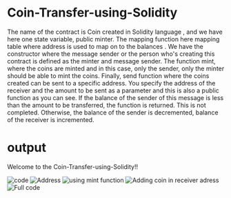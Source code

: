 # Coin-Transfer-using-Solidity

The name of the contract is Coin created in Solidity language , and we have here one state variable, public minter. 
The mapping function here mapping table where address is used to map on to the balances .
We have the constructor where the message sender or the person who's creating this contract is defined as the minter and message sender.
The function mint, where the coins are minted and in this case, only the sender, only the minter should be able to mint the coins.
Finally, send function where the coins created can be sent to a specific address. You specify the address of the receiver and the amount to be sent as a parameter and this is also a public function as you can see. If the balance of the sender of this message is less than the amount to be transferred, the function is returned. This is not completed. Otherwise, the balance of the sender is decremented, balance of the receiver is incremented.

# output
Welcome to the Coin-Transfer-using-Solidity!!

![code](https://user-images.githubusercontent.com/103773302/221432207-bb9cb3fb-af19-4caf-8cb4-3e5d3faa8b6c.png)
![Address](https://user-images.githubusercontent.com/103773302/221432195-139b24c7-49dd-4105-8fe6-2fdd077393d6.png)
![using mint function](https://user-images.githubusercontent.com/103773302/221432215-1cc23b47-be99-4b5d-9b4c-127a2fbcd077.png)
![Adding coin in receiver adress](https://user-images.githubusercontent.com/103773302/221432316-3734474b-a3c0-4f76-aaf1-878cf79e5c20.png)
![Full code](https://user-images.githubusercontent.com/103773302/221432334-7f71e909-6cda-4fd4-ae1f-62709a12fbcd.png)
